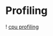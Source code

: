 # Profiling
! [cpu profiling](https://github.com/enajera/indexer/blob/version_funcional/profiling/profile_heap.png?raw=true)
